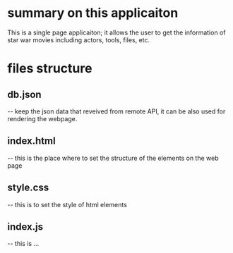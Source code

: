 # summary on this applicaiton
This is a single page applicaiton; it allows the user to get the 
information of star war movies including actors, tools, files, etc.  

# files structure
## db.json
-- keep the json data that reveived from remote API, it can be also used for rendering the webpage. 
## index.html
-- this is the place where to set the structure of the elements on the web page
## style.css
-- this is to set the style of html elements

## index.js
-- this is ...
